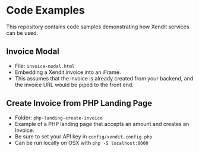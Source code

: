 # Code Examples

This repository contains code samples demonstrating how Xendit services can be used. 

## Invoice Modal
 - File: `invoice-modal.html`
 - Embedding a Xendit invoice into an iFrame.
 - This assumes that the invoice is already created from your backend, and the invoice URL would be piped to the front end.

## Create Invoice from PHP Landing Page

 - Folder: `php-landing-create-invoice`
 - Example of a PHP landing page that accepts an amount and creates an Invoice.
 - Be sure to set your API key in `config/xendit.config.php`
 - Can be run locally on OSX with `php -S localhost:8000`